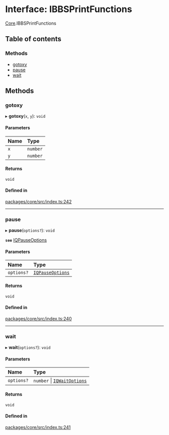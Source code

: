 # Interface: IBBSPrintFunctions

[Core](../modules/Core.md).IBBSPrintFunctions

## Table of contents

### Methods

- [gotoxy](Core.IBBSPrintFunctions.md#gotoxy)
- [pause](Core.IBBSPrintFunctions.md#pause)
- [wait](Core.IBBSPrintFunctions.md#wait)

## Methods

### gotoxy

▸ **gotoxy**(`x`, `y`): `void`

#### Parameters

| Name | Type |
| :------ | :------ |
| `x` | `number` |
| `y` | `number` |

#### Returns

`void`

#### Defined in

[packages/core/src/index.ts:242](https://github.com/iniquitybbs/iniquity/blob/5dc4891/packages/core/src/index.ts#L242)

___

### pause

▸ **pause**(`options?`): `void`

**`see`** [IQPauseOptions](Core.IQPauseOptions.md)

#### Parameters

| Name | Type |
| :------ | :------ |
| `options?` | [`IQPauseOptions`](Core.IQPauseOptions.md) |

#### Returns

`void`

#### Defined in

[packages/core/src/index.ts:240](https://github.com/iniquitybbs/iniquity/blob/5dc4891/packages/core/src/index.ts#L240)

___

### wait

▸ **wait**(`options?`): `void`

#### Parameters

| Name | Type |
| :------ | :------ |
| `options?` | `number` \| [`IQWaitOptions`](Core.IQWaitOptions.md) |

#### Returns

`void`

#### Defined in

[packages/core/src/index.ts:241](https://github.com/iniquitybbs/iniquity/blob/5dc4891/packages/core/src/index.ts#L241)

